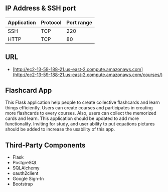 ## IP Address & SSH port
| Application | Protocol | Port range
| ------------|----------|-------
| SSH         | TCP      | 220
| HTTP        | TCP      | 80

## URL
- [http://ec2-13-59-188-21.us-east-2.compute.amazonaws.com](http://ec2-13-59-188-21.us-east-2.compute.amazonaws.com/courses/)

## Flashcard App
This Flask application help people to create collective flashcards and learn things efficiently. Users can create courses and participates in creating more flashcards to every courses. Also, users can collect the memorized cards and learn. This application should be updated to add more functionality. Inviting for study, and user ability to put equations pictures should be added to increase the usability of this app.

## Third-Party Components
- Flask
- PostgreSQL
- SQLAlchemy
- oauth2client
- Google Sign-In
- Bootstrap
